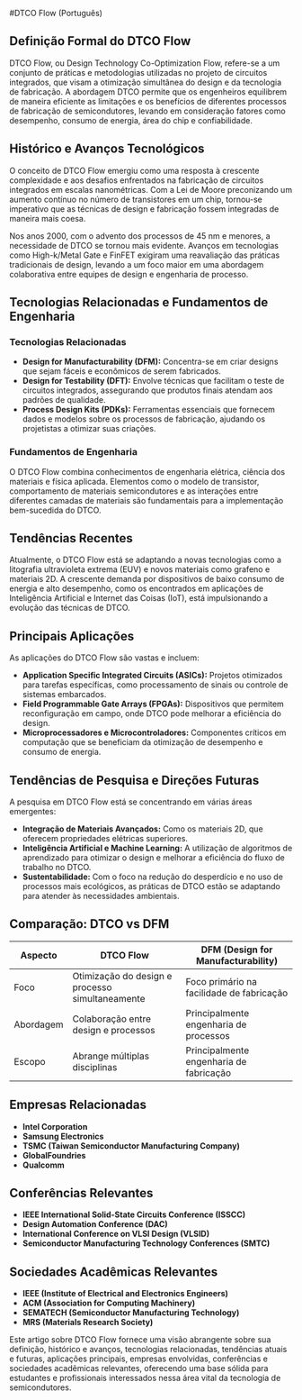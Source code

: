 #DTCO Flow (Português)

## Definição Formal do DTCO Flow

DTCO Flow, ou Design Technology Co-Optimization Flow, refere-se a um conjunto de práticas e metodologias utilizadas no projeto de circuitos integrados, que visam a otimização simultânea do design e da tecnologia de fabricação. A abordagem DTCO permite que os engenheiros equilibrem de maneira eficiente as limitações e os benefícios de diferentes processos de fabricação de semicondutores, levando em consideração fatores como desempenho, consumo de energia, área do chip e confiabilidade.

## Histórico e Avanços Tecnológicos

O conceito de DTCO Flow emergiu como uma resposta à crescente complexidade e aos desafios enfrentados na fabricação de circuitos integrados em escalas nanométricas. Com a Lei de Moore preconizando um aumento contínuo no número de transistores em um chip, tornou-se imperativo que as técnicas de design e fabricação fossem integradas de maneira mais coesa. 

Nos anos 2000, com o advento dos processos de 45 nm e menores, a necessidade de DTCO se tornou mais evidente. Avanços em tecnologias como High-k/Metal Gate e FinFET exigiram uma reavaliação das práticas tradicionais de design, levando a um foco maior em uma abordagem colaborativa entre equipes de design e engenharia de processo.

## Tecnologias Relacionadas e Fundamentos de Engenharia

### Tecnologias Relacionadas

- **Design for Manufacturability (DFM):** Concentra-se em criar designs que sejam fáceis e econômicos de serem fabricados.
- **Design for Testability (DFT):** Envolve técnicas que facilitam o teste de circuitos integrados, assegurando que produtos finais atendam aos padrões de qualidade.
- **Process Design Kits (PDKs):** Ferramentas essenciais que fornecem dados e modelos sobre os processos de fabricação, ajudando os projetistas a otimizar suas criações.

### Fundamentos de Engenharia

O DTCO Flow combina conhecimentos de engenharia elétrica, ciência dos materiais e física aplicada. Elementos como o modelo de transistor, comportamento de materiais semicondutores e as interações entre diferentes camadas de materiais são fundamentais para a implementação bem-sucedida do DTCO.

## Tendências Recentes

Atualmente, o DTCO Flow está se adaptando a novas tecnologias como a litografia ultravioleta extrema (EUV) e novos materiais como grafeno e materiais 2D. A crescente demanda por dispositivos de baixo consumo de energia e alto desempenho, como os encontrados em aplicações de Inteligência Artificial e Internet das Coisas (IoT), está impulsionando a evolução das técnicas de DTCO.

## Principais Aplicações

As aplicações do DTCO Flow são vastas e incluem:

- **Application Specific Integrated Circuits (ASICs):** Projetos otimizados para tarefas específicas, como processamento de sinais ou controle de sistemas embarcados.
- **Field Programmable Gate Arrays (FPGAs):** Dispositivos que permitem reconfiguração em campo, onde DTCO pode melhorar a eficiência do design.
- **Microprocessadores e Microcontroladores:** Componentes críticos em computação que se beneficiam da otimização de desempenho e consumo de energia.

## Tendências de Pesquisa e Direções Futuras

A pesquisa em DTCO Flow está se concentrando em várias áreas emergentes:

- **Integração de Materiais Avançados:** Como os materiais 2D, que oferecem propriedades elétricas superiores.
- **Inteligência Artificial e Machine Learning:** A utilização de algoritmos de aprendizado para otimizar o design e melhorar a eficiência do fluxo de trabalho no DTCO.
- **Sustentabilidade:** Com o foco na redução do desperdício e no uso de processos mais ecológicos, as práticas de DTCO estão se adaptando para atender às necessidades ambientais.

## Comparação: DTCO vs DFM

| Aspecto               | DTCO Flow                                      | DFM (Design for Manufacturability)         |
|----------------------|------------------------------------------------|--------------------------------------------|
| Foco                  | Otimização do design e processo simultaneamente | Foco primário na facilidade de fabricação  |
| Abordagem            | Colaboração entre design e processos           | Principalmente engenharia de processos      |
| Escopo               | Abrange múltiplas disciplinas                   | Principalmente engenharia de fabricação     |

## Empresas Relacionadas

- **Intel Corporation**
- **Samsung Electronics**
- **TSMC (Taiwan Semiconductor Manufacturing Company)**
- **GlobalFoundries**
- **Qualcomm**

## Conferências Relevantes

- **IEEE International Solid-State Circuits Conference (ISSCC)**
- **Design Automation Conference (DAC)**
- **International Conference on VLSI Design (VLSID)**
- **Semiconductor Manufacturing Technology Conferences (SMTC)**

## Sociedades Acadêmicas Relevantes

- **IEEE (Institute of Electrical and Electronics Engineers)**
- **ACM (Association for Computing Machinery)**
- **SEMATECH (Semiconductor Manufacturing Technology)**
- **MRS (Materials Research Society)**

Este artigo sobre DTCO Flow fornece uma visão abrangente sobre sua definição, histórico e avanços, tecnologias relacionadas, tendências atuais e futuras, aplicações principais, empresas envolvidas, conferências e sociedades acadêmicas relevantes, oferecendo uma base sólida para estudantes e profissionais interessados nessa área vital da tecnologia de semicondutores.